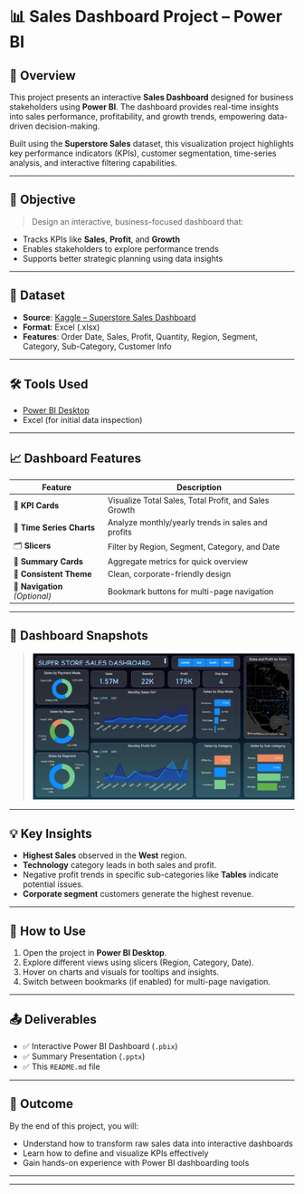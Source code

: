 # 📊 Sales Dashboard Project – Power BI

## 🧾 Overview

This project presents an interactive **Sales Dashboard** designed for business stakeholders using **Power BI**. The dashboard provides real-time insights into sales performance, profitability, and growth trends, empowering data-driven decision-making.

Built using the **Superstore Sales** dataset, this visualization project highlights key performance indicators (KPIs), customer segmentation, time-series analysis, and interactive filtering capabilities.

---

## 📌 Objective

> Design an interactive, business-focused dashboard that:
- Tracks KPIs like **Sales**, **Profit**, and **Growth**
- Enables stakeholders to explore performance trends
- Supports better strategic planning using data insights

---

## 📂 Dataset

- **Source**: [Kaggle – Superstore Sales Dashboard](https://www.kaggle.com)
- **Format**: Excel (.xlsx)
- **Features**: Order Date, Sales, Profit, Quantity, Region, Segment, Category, Sub-Category, Customer Info

---

## 🛠️ Tools Used

- [Power BI Desktop](https://powerbi.microsoft.com/)
- Excel (for initial data inspection)

---

## 📈 Dashboard Features

| Feature | Description |
|--------|-------------|
| 🧮 **KPI Cards** | Visualize Total Sales, Total Profit, and Sales Growth |
| 📅 **Time Series Charts** | Analyze monthly/yearly trends in sales and profits |
| 🗂️ **Slicers** | Filter by Region, Segment, Category, and Date |
| 🧾 **Summary Cards** | Aggregate metrics for quick overview |
| 🎨 **Consistent Theme** | Clean, corporate-friendly design |
| 🧭 **Navigation** *(Optional)* | Bookmark buttons for multi-page navigation |

---

## 📸 Dashboard Snapshots

> ![image_alt](https://github.com/Mallikarjun-9/Sales-Dashboard-Project-Power-BI/blob/dfaf3e0ee930cfba7dfaa1d66821406a3fa78527/Screenshot%202025-04-25%20193932.png)

---

## 💡 Key Insights

- **Highest Sales** observed in the **West** region.
- **Technology** category leads in both sales and profit.
- Negative profit trends in specific sub-categories like **Tables** indicate potential issues.
- **Corporate segment** customers generate the highest revenue.

---

## 🚀 How to Use

1. Open the project in **Power BI Desktop**.
2. Explore different views using slicers (Region, Category, Date).
3. Hover on charts and visuals for tooltips and insights.
4. Switch between bookmarks (if enabled) for multi-page navigation.

---

## 📤 Deliverables

- ✅ Interactive Power BI Dashboard (`.pbix`)
- ✅ Summary Presentation (`.pptx`)
- ✅ This `README.md` file

---

## 🎯 Outcome

By the end of this project, you will:
- Understand how to transform raw sales data into interactive dashboards
- Learn how to define and visualize KPIs effectively
- Gain hands-on experience with Power BI dashboarding tools

---



---

